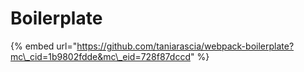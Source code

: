 # Boilerplate

{% embed url="https://github.com/taniarascia/webpack-boilerplate?mc\_cid=1b9802fdde&mc\_eid=728f87dccd" %}



